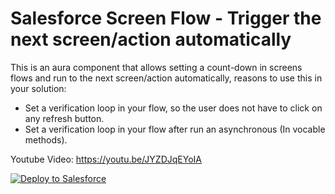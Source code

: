 # Salesforce Screen Flow - Trigger the next screen/action automatically

This is an aura component that allows setting a count-down in screens flows and run to the next screen/action automatically, reasons to use this in your solution:
- Set a verification loop in your flow, so the user does not have to click on any refresh button.
- Set a verification loop in your flow after run an asynchronous (In vocable methods).

Youtube Video:
https://youtu.be/JYZDJqEYoIA

<a href="https://githubsfdeploy.herokuapp.com/?owner=limazeit&repo=ScreenLoading&ref=main">
    <img alt="Deploy to Salesforce" src="https://githubsfdeploy.herokuapp.com/resources/img/deploy.png">
</a>
